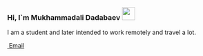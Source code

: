 ### Hi, I`m Mukhammadali Dadabaev <img src="https://i.giphy.com/media/hvRJCLFzcasrR4ia7z/giphy.webp" width="30px"/> 

I am a student and later intended to work remotely and travel a lot.

<a href="https://t.me/Mukhammad_Ali_1950">
  <img scr="https://image.similarpng.com/very-thumbnail/2021/01/Telegram-icon-on-transparent-PNG.png"/>
<a/>
<a href="ali_6017@mail.ru">Email<a/>


